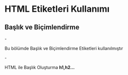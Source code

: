 <h1>HTML Etiketleri Kullanımı</h1>

<h2>Başlık ve Biçimlendirme</h2>
-<p>Bu bölümde Başlık ve Biçimlendirme Etiketleri kullanılmıştır</p>
-<p>HTML ile Başlık Oluşturma <b>h1,h2...</b></p>

